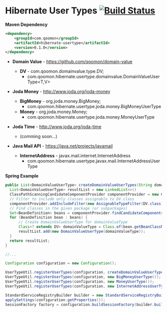 Hibernate User Types [![Build Status](https://travis-ci.org/qoomon/hibernate-user-type.svg?branch=master)](https://travis-ci.org/qoomon/hibernate-user-type)
===================
**Maven Dependency**
```xml
<dependency>
    <groupId>com.qoomon</groupId>
    <artifactId>hibernate-usertype</artifactId>
    <version>0.1.0</version>
</dependency>
```

* **Domain Value** - https://github.com/qoomon/domain-value
  * **DV<T>** - com.qoomon.domainvalue.type.DV;
    * com.qoomon.hibernate.usertype.domainvalue.DomainValueUserType<T,V> 

* **Joda Money** - http://www.joda.org/joda-money
  * **BigMoney** - org.joda.money.BigMoney;
    * com.qoomon.hibernate.usertype.joda.money.BigMoneyUserType
  * **Money** - org.joda.money.Money;
    * com.qoomon.hibernate.usertype.joda.money.MoneyUserType

* **Joda Time** - http://www.joda.org/joda-time
  * (comming soon...)

* **Java Mail API** - https://java.net/projects/javamail
  * **InternetAddress** - javax.mail.internet.InternetAddress
    * com.qoomon.hibernate.usertype.javax.mail.InternetAddressUserType


**Spring Example**
```java
public List<DomainValueUserType> createDomainValueUserTypes(String domainValuePackage){
  List<DomainValueUserType> resultList = new LinkedList<>()
  ClassPathScanningCandidateComponentProvider componentProvider = new ClassPathScanningCandidateComponentProvider(false);
  // Filter to include only classes assignable to DV.class
  componentProvider.addIncludeFilter(new AssignableTypeFilter(DV.class));
  // Find classes in the given package (or subpackages)
  Set<BeanDefinition> beans = componentProvider.findCandidateComponents(domainValuePackage);
  for (BeanDefinition bean : beans) {
      // Create DomainValueUserType for domainValueType
      Class<? extends DV> domainValueType = Class.of(bean.getBeanClassName();
      resultList.add(new DomainValueUserType(domainValueType));
  }
  return resultList;
}

//...

Configuration configuration = new Configuration();

UserTypeUtil.registerUserTypes(configuration, createDomainValueUserTypes("com.qoomon.fancyapp.domainvalues"));
UserTypeUtil.registerUserTypes(configuration, new BigMoneyUserType());
UserTypeUtil.registerUserTypes(configuration, new MoneyUserType());
UserTypeUtil.registerUserTypes(configuration, new InternetAddressUserType());

StandardServiceRegistryBuilder builder = new StandardServiceRegistryBuilder().
applySettings(configuration.getProperties());
SessionFactory factory = configuration.buildSessionFactory(builder.build());


```
